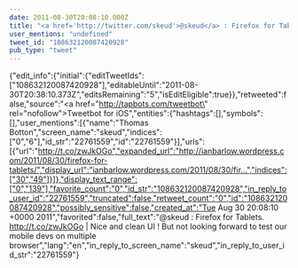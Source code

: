 ```yaml
---
date: 2011-08-30T20:08:10.000Z
title: "<a href='http://twitter.com/skeud'>@skeud</a> : Firefox for Tablets. http://t.co/zwJkOGo | Nice and clean UI ! But not looking forward to test our mobile devs on multiple browser″"
user_mentions: "undefined"
tweet_id: "108632120087420928"
pub_type: "tweet"
---
```

{"edit_info":{"initial":{"editTweetIds":["108632120087420928"],"editableUntil":"2011-08-30T20:38:10.373Z","editsRemaining":"5","isEditEligible":true}},"retweeted":false,"source":"<a href=\"http://tapbots.com/tweetbot\" rel=\"nofollow\">Tweetbot for iOS</a>","entities":{"hashtags":[],"symbols":[],"user_mentions":[{"name":"Thomas Botton","screen_name":"skeud","indices":["0","6"],"id_str":"22761559","id":"22761559"}],"urls":[{"url":"http://t.co/zwJkOGo","expanded_url":"http://ianbarlow.wordpress.com/2011/08/30/firefox-for-tablets/","display_url":"ianbarlow.wordpress.com/2011/08/30/fir…","indices":["30","49"]}]},"display_text_range":["0","139"],"favorite_count":"0","id_str":"108632120087420928","in_reply_to_user_id":"22761559","truncated":false,"retweet_count":"0","id":"108632120087420928","possibly_sensitive":false,"created_at":"Tue Aug 30 20:08:10 +0000 2011","favorited":false,"full_text":"@skeud : Firefox for Tablets. http://t.co/zwJkOGo | Nice and clean UI ! But not looking forward to test our mobile devs on multiple browser","lang":"en","in_reply_to_screen_name":"skeud","in_reply_to_user_id_str":"22761559"}
